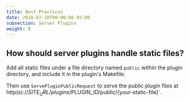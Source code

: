 ```yaml
---
title: Best Practices
date: 2018-07-10T00:00:00-05:00
subsection: Server Plugins
weight: 0
---
```


## How should server plugins handle static files?

Add all static files under a file directory named `public` within the plugin directory, and include it in the plugin's Makefile. 

Then use `ServePluginPublicRequest` to serve the public plugin files at http(s)://$SITE_URL/plugins/$PLUGIN_ID/public/{your-static-file}`.
